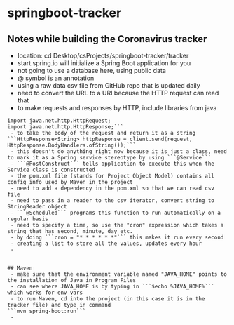 # springboot-tracker

## Notes while building the Coronavirus tracker
 - location: cd Desktop/csProjects/springboot-tracker/tracker
 - start.spring.io will initialize a Spring Boot application for you
 - not going to use a database here, using public data
 - @ symbol is an annotation
 - using a raw data csv file from GitHub repo that is updated daily
 - need to convert the URL to a URI because the HTTP request can read that
 - to make requests and responses by HTTP, include libraries from java
```import java.net.http.HttpClient;
import java.net.http.HttpRequest;
import java.net.http.HttpResponse;```
 - to take the body of the request and return it as a string
```HttpResponse<String> httpResponse = client.send(request, HttpResponse.BodyHandlers.ofString());```
 - this doesn't do anything right now because it is just a class, need to mark it as a Spring service stereotype by using ```@Service```
 - ```@PostConstruct``` tells application to execute this when the Service class is constructed
 - the pom.xml file (stands for Project Object Model) contains all config info used by Maven in the project
 - need to add a dependency in the pom.xml so that we can read csv file
 - need to pass in a reader to the csv iterator, convert string to StringReader object
 - ```@Scheduled``` programs this function to run automatically on a regular basis
 - need to specify a time, so use the "cron" expression which takes a string that has second, minute, day etc.
 - by doing ```cron = "* * * * * *"``` this makes it run every second
 - creating a list to store all the values, updates every hour
 - 


## Maven
 - make sure that the environment variable named "JAVA_HOME" points to the installation of Java in Program Files
 - can see where JAVA_HOME is by typing in ```$echo %JAVA_HOME%``` which works for env vars
 - to run Maven, cd into the project (in this case it is in the tracker file) and type in command
```mvn spring-boot:run```
 - 